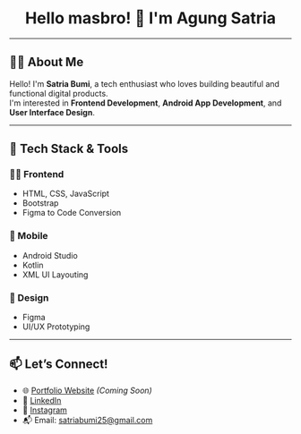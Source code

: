 <h1 align="center">Hello masbro! 👋 I'm Agung Satria</h1>

---

## 👨‍💻 About Me

Hello! I'm **Satria Bumi**, a tech enthusiast who loves building beautiful and functional digital products.  
I'm interested in **Frontend Development**, **Android App Development**, and **User Interface Design**.

---

## 🚀 Tech Stack & Tools

### 🧑‍💻 Frontend
- HTML, CSS, JavaScript
- Bootstrap
- Figma to Code Conversion

### 📱 Mobile
- Android Studio
- Kotlin
- XML UI Layouting

### 🎨 Design
- Figma
- UI/UX Prototyping

---

## 📫 Let’s Connect!

- 🌐 [Portfolio Website](#) *(Coming Soon)*
- 💼 [LinkedIn](https://www.linkedin.com/in/i-kadek-agung-bagus-satria-bumi-kelana/)
- 📸 [Instagram](https://instagram.com/satriabumik)
- 📬 Email: satriabumi25@gmail.com
